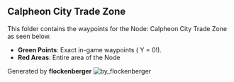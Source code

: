 ## Calpheon City Trade Zone
This folder contains the waypoints for the Node: Calpheon City Trade Zone as seen below.

- **Green Points**: Exact in-game waypoints ( Y = 0!).
- **Red Areas**: Entire area of the Node

Generated by **flockenberger**
![by_flockenberger](./Preview.webp)